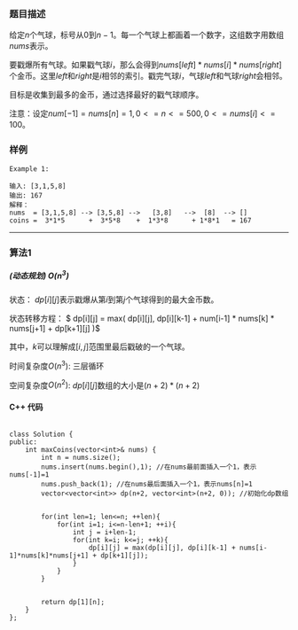 ### 题目描述

给定$n$个气球，标号从$0$到$n-1$。每一个气球上都画着一个数字，这组数字用数组$nums$表示。

要戳爆所有气球。如果戳气球$i$，那么会得到$nums[left] * nums[i] * nums[right]$个金币。这里$left$和$right$是$i$相邻的索引。戳完气球$i$，气球$left$和气球$right$会相邻。

目标是收集到最多的金币，通过选择最好的戳气球顺序。

注意：设定$num[-1] = nums[n] = 1, 0 <= n <= 500, 0 <= nums[i] <= 100$。

### 样例

```
Example 1:

输入: [3,1,5,8]
输出: 167
解释：
nums  = [3,1,5,8] --> [3,5,8] -->   [3,8]   -->  [8]  --> []
coins =  3*1*5      +  3*5*8    +  1*3*8      + 1*8*1   = 167

```


----------

### 算法1
##### (动态规划) $O(n^3)$

状态： $dp[i][j]$表示戳爆从第$i$到第$j$个气球得到的最大金币数。

状态转移方程： $ dp[i][j] = max( dp[i][j], dp[i][k-1] + num[i-1] * nums[k] * nums[j+1] + dp[k+1][j] )$

其中，$k$可以理解成$[i,j]$范围里最后戳破的一个气球。


时间复杂度$O(n^3)$: 三层循环

空间复杂度$O(n^2)$: $dp[i][j]$数组的大小是$(n+2) * (n+2)$



#### C++ 代码
```

class Solution {
public:
    int maxCoins(vector<int>& nums) {
        int n = nums.size();
        nums.insert(nums.begin(),1); //在nums最前面插入一个1，表示nums[-1]=1
        nums.push_back(1); //在nums最后面插入一个1，表示nums[n]=1
        vector<vector<int>> dp(n+2, vector<int>(n+2, 0)); //初始化dp数组
        
        
        for(int len=1; len<=n; ++len){
            for(int i=1; i<=n-len+1; ++i){
                int j = i+len-1;
                for(int k=i; k<=j; ++k){
                    dp[i][j] = max(dp[i][j], dp[i][k-1] + nums[i-1]*nums[k]*nums[j+1] + dp[k+1][j]);
                }
            }
        }
        
        
        return dp[1][n];
    }
};



```


